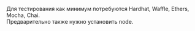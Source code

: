 Для тестирования как минимум потребуются Hardhat, Waffle, Ethers, Mocha, Chai.  
Предварительно также нужно установить node.  
